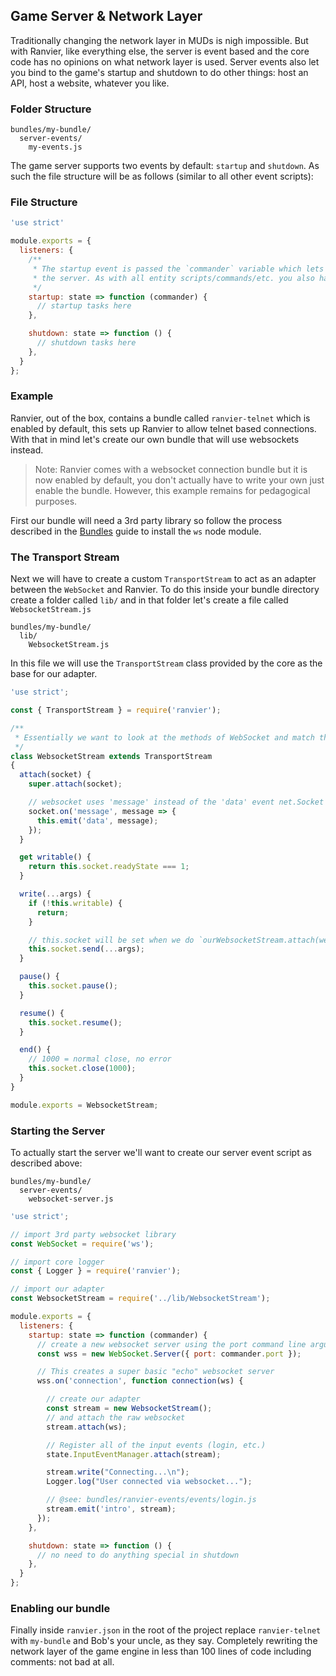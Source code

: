 ## Game Server & Network Layer

Traditionally changing the network layer in MUDs is nigh impossible. But with Ranvier, like everything else, the server
is event based and the core code has no opinions on what network layer is used. Server events also let you bind to the
game's startup and shutdown to do other things: host an API, host a website, whatever you like.

### Folder Structure

```
bundles/my-bundle/
  server-events/
    my-events.js
```

The game server supports two events by default: `startup` and `shutdown`. As such the file structure will be as follows
(similar to all other event scripts):

### File Structure

```javascript
'use strict'

module.exports = {
  listeners: {
    /**
     * The startup event is passed the `commander` variable which lets you access command line arguments used to start
     * the server. As with all entity scripts/commands/etc. you also have access to the entire game state.
     */
    startup: state => function (commander) {
      // startup tasks here
    },

    shutdown: state => function () {
      // shutdown tasks here
    },
  }
};
```

### Example

Ranvier, out of the box, contains a bundle called `ranvier-telnet` which is enabled by default, this sets up Ranvier to
allow telnet based connections. With that in mind let's create our own bundle that will use websockets instead.

> Note: Ranvier comes with a websocket connection bundle but it is now enabled by default, you don't actually have to
> write your own just enable the bundle. However, this example remains for pedagogical purposes.

First our bundle will need a 3rd party library so follow the process described in the [Bundles](bundles.md) guide to
install the `ws` node module.


### The Transport Stream

Next we will have to create a custom `TransportStream` to act as an adapter between the `WebSocket` and Ranvier. To do
this inside your bundle directory create a folder called `lib/` and in that folder let's create a file called
`WebsocketStream.js`

```
bundles/my-bundle/
  lib/
    WebsocketStream.js
```

In this file we will use the `TransportStream` class provided by the core as the base for our adapter.

```javascript
'use strict';

const { TransportStream } = require('ranvier');

/**
 * Essentially we want to look at the methods of WebSocket and match them to the appropriate methods on TransportStream
 */
class WebsocketStream extends TransportStream
{
  attach(socket) {
    super.attach(socket);

    // websocket uses 'message' instead of the 'data' event net.Socket uses
    socket.on('message', message => {
      this.emit('data', message);
    });
  }

  get writable() {
    return this.socket.readyState === 1;
  }

  write(...args) {
    if (!this.writable) {
      return;
    }

    // this.socket will be set when we do `ourWebsocketStream.attach(websocket)`
    this.socket.send(...args);
  }

  pause() {
    this.socket.pause();
  }

  resume() {
    this.socket.resume();
  }

  end() {
    // 1000 = normal close, no error
    this.socket.close(1000);
  }
}

module.exports = WebsocketStream;
```

### Starting the Server

To actually start the server we'll want to create our server event script as described above:

```
bundles/my-bundle/
  server-events/
    websocket-server.js
```

```javascript
'use strict';

// import 3rd party websocket library
const WebSocket = require('ws');

// import core logger
const { Logger } = require('ranvier');

// import our adapter
const WebsocketStream = require('../lib/WebsocketStream');

module.exports = {
  listeners: {
    startup: state => function (commander) {
      // create a new websocket server using the port command line argument
      const wss = new WebSocket.Server({ port: commander.port });

      // This creates a super basic "echo" websocket server
      wss.on('connection', function connection(ws) {

        // create our adapter
        const stream = new WebsocketStream();
        // and attach the raw websocket
        stream.attach(ws);

        // Register all of the input events (login, etc.)
        state.InputEventManager.attach(stream);

        stream.write("Connecting...\n");
        Logger.log("User connected via websocket...");

        // @see: bundles/ranvier-events/events/login.js
        stream.emit('intro', stream);
      });
    },

    shutdown: state => function () {
      // no need to do anything special in shutdown
    },
  }
};
```

### Enabling our bundle

Finally inside `ranvier.json` in the root of the project replace `ranvier-telnet` with `my-bundle` and Bob's your uncle, as they say.
Completely rewriting the network layer of the game engine in less than 100 lines of code including comments: not bad at all.
